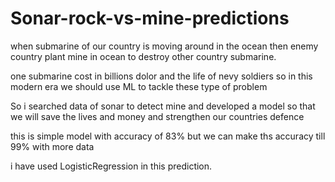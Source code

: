# Sonar-rock-vs-mine-predictions

when submarine of our country is moving around in the ocean then enemy country plant mine in ocean to destroy other country submarine.

one submarine cost in billions dolor and the life of nevy soldiers so in this modern era we should use ML to tackle these type of problem 

So i searched data of sonar to detect mine and developed a model so that we will save the lives and money and strengthen our countries defence 

this is simple model with accuracy of 83% but we can make ths accuracy till 99% with more data

i have used LogisticRegression in this prediction.
